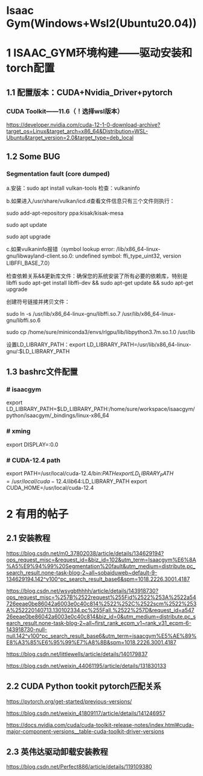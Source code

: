 # Isaac Gym(Windows+Wsl2(Ubuntu20.04))

# 1 ISAAC_GYM环境构建——驱动安装和torch配置

## 1.1 配置版本：CUDA+Nvidia_Driver+pytorch

### CUDA Toolkit——11.6（！选择wsl版本）
https://developer.nvidia.com/cuda-12-1-0-download-archive?target_os=Linux&target_arch=x86_64&Distribution=WSL-Ubuntu&target_version=2.0&target_type=deb_local

## 1.2 Some BUG
### Segmentation fault (core dumped)
a.安装：sudo apt install vulkan-tools
检查：vulkaninfo

b.如果进入/usr/share/vulkan/icd.d查看文件信息只有三个文件则执行：

sudo add-apt-repository ppa:kisak/kisak-mesa

sudo apt update

sudo apt upgrade

c.如果vulkaninfo报错（symbol lookup error: /lib/x86_64-linux-gnu/libwayland-client.so.0: undefined symbol: ffi_type_uint32, version LIBFFI_BASE_7.0）

检查依赖关系&&更新库文件：确保您的系统安装了所有必要的依赖库，特别是libffi
sudo apt-get install libffi-dev && sudo apt-get update && sudo apt-get upgrade

创建符号链接并拷贝文件：

sudo ln -s /usr/lib/x86_64-linux-gnu/libffi.so.7 /usr/lib/x86_64-linux-gnu/libffi.so.6

sudo cp /home/sure/miniconda3/envs/rlgpu/lib/libpython3.7m.so.1.0 /usr/lib

设置LD_LIBRARY_PATH：export LD_LIBRARY_PATH=/usr/lib/x86_64-linux-gnu/:$LD_LIBRARY_PATH

## 1.3 bashrc文件配置
### # isaacgym
export LD_LIBRARY_PATH=$LD_LIBRARY_PATH:/home/sure/workspace/isaacgym/python/isaacgym/_bindings/linux-x86_64

### # xming
export DISPLAY=:0.0

### # CUDA-12.4 path
export PATH=/usr/local/cuda-12.4/bin:$PATH
export LD_LIBRARY_PATH=/usr/local/cuda-12.4/lib64:$LD_LIBRARY_PATH
export CUDA_HOME=/usr/local/cuda-12.4

# 2 有用的帖子
## 2.1 安装教程
https://blog.csdn.net/m0_37802038/article/details/134629194?ops_request_misc=&request_id=&biz_id=102&utm_term=Isaacgym%E6%8A%A5%E9%94%99%20Segmentation%20fault&utm_medium=distribute.pc_search_result.none-task-blog-2~all~sobaiduweb~default-9-134629194.142^v100^pc_search_result_base6&spm=1018.2226.3001.4187

https://blog.csdn.net/wsygbthhhh/article/details/143918730?ops_request_misc=%257B%2522request%255Fid%2522%253A%2522a54726eeae0be86042a6003e0c40c814%2522%252C%2522scm%2522%253A%252220140713.130102334.pc%255Fall.%2522%257D&request_id=a54726eeae0be86042a6003e0c40c814&biz_id=0&utm_medium=distribute.pc_search_result.none-task-blog-2~all~first_rank_ecpm_v1~rank_v31_ecpm-6-143918730-null-null.142^v100^pc_search_result_base6&utm_term=isaacgym%E5%AE%89%E8%A3%85%E6%95%99%E7%A8%8B&spm=1018.2226.3001.4187

https://blog.csdn.net/littlewells/article/details/140179837

https://blog.csdn.net/weixin_44061195/article/details/131830133
## 2.2 CUDA Python tookit pytorch匹配关系
https://pytorch.org/get-started/previous-versions/

https://blog.csdn.net/weixin_41809117/article/details/141246957

https://docs.nvidia.com/cuda/cuda-toolkit-release-notes/index.html#cuda-major-component-versions__table-cuda-toolkit-driver-versions

## 2.3 英伟达驱动卸载安装教程
https://blog.csdn.net/Perfect886/article/details/119109380

